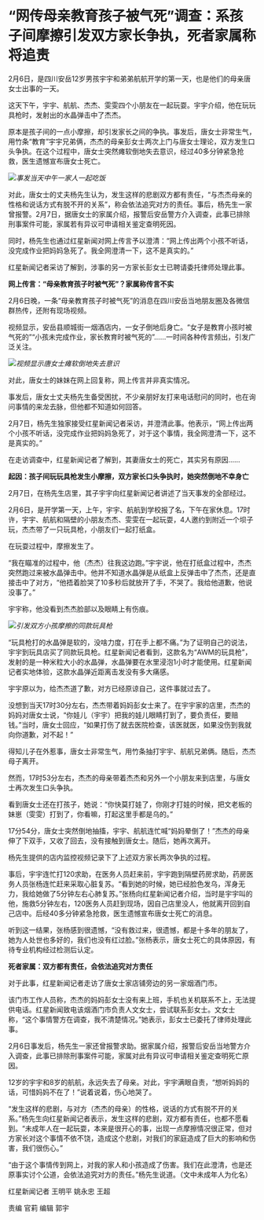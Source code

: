 # “网传母亲教育孩子被气死”调查：系孩子间摩擦引发双方家长争执，死者家属称将追责

2月6日，是四川安岳12岁男孩宇宇和弟弟航航开学的第一天，也是他们的母亲唐女士出事的一天。

这天下午，宇宇、航航、杰杰、雯雯四个小朋友在一起玩耍。宇宇介绍，他在玩玩具枪时，发射出的水晶弹击中了杰杰。

原本是孩子间的一点小摩擦，却引发家长之间的争执。事发后，唐女士非常生气，用竹条“教育”宇宇兄弟俩，杰杰的母亲彭女士两次上门与唐女士理论，双方发生口头争执。在这个过程中，唐女士突然瘫软倒地失去意识，经过40多分钟紧急抢救，医生遗憾宣布唐女士死亡。

![](https://inews.gtimg.com/newsapp_bt/0/15650184503/1000)_事发当天中午一家人一起吃饭_

对此，唐女士的丈夫杨先生认为，发生这样的悲剧双方都有责任，“与杰杰母亲的性格和说话方式有脱不开的关系”，称会依法追究对方的责任。事后，杨先生一家曾报警。2月7日，据唐女士的家属介绍，报警后安岳警方介入调查，此事已排除刑事案件可能，家属若有异议可申请相关鉴定查明死因。

同时，杨先生也通过红星新闻对网上传言予以澄清：“网上传出两个小孩不听话，没完成作业把妈妈急死了。我全网澄清一下，这不是真实的。”

红星新闻记者采访了解到，涉事的另一方家长彭女士已聘请委托律师处理此事。

**网上传言：“母亲教育孩子时被气死”？家属称传言不实**

2月6日晚，一条“母亲教育孩子时被气死”的消息在四川安岳当地朋友圈及各微信群热传，还附有现场视频。

视频显示，安岳县顺城街一烟酒店内，一女子倒地后身亡。“女子是教育小孩时被气死的”“小孩未完成作业，家长教育时被气死的”……一时间各种传言频出，引发广泛关注。

![](https://inews.gtimg.com/newsapp_bt/0/15650184507/1000)_视频显示唐女士瘫软倒地失去意识_

对此，唐女士的妹妹在网上回复称，网上传言并非真实情况。

事发后，唐女士丈夫杨先生备受困扰，不少亲朋好友打来电话慰问的同时，也在询问事情的来龙去脉，但他都不知道如何回答。

2月7日，杨先生独家接受红星新闻记者采访，并澄清此事。他表示，“网上传出两个小孩不听话，没完成作业把妈妈急死了，对于这个事情，我全网澄清一下，这不是真实的。”

在走访调查中，红星新闻记者了解到，其妻唐女士的死亡，其实另有原因……

**起因：孩子间玩玩具枪发生小摩擦，双方家长口头争执时，她突然倒地不幸身亡**

2月7日，在杨先生店里，其子宇宇向红星新闻记者讲述了当天事发的全部经过。

2月6日，是开学第一天，上午，宇宇、航航到学校报了名，下午在家休息。17时许，宇宇、航航和隔壁的小朋友杰杰、雯雯在一起玩耍，4人邀约到附近一个坝子玩，杰杰带了一只玩具枪，小朋友们一起打纸盒。

在玩耍过程中，摩擦发生了。

“我在瞄准的过程中，他（杰杰）往我这边跑。”宇宇说，他在打纸盒过程中，杰杰突然跑过来被水晶弹击中。他并不知道水晶弹是从纸盒上反弹击中了杰杰，还是直接击中了对方，“他捂着脸哭了10多秒后就放开了手，不哭了。我给他道歉，他说没事了。”

宇宇称，他没看到杰杰脸部以及眼睛上有伤痕。

![](https://inews.gtimg.com/newsapp_bt/0/15650184514/1000)_引发双方小孩摩擦的同款玩具枪_

“玩具枪打的水晶弹是软的，没啥力度，打在手上都不痛。”为了证明自己的说法，宇宇到玩具店买了同款玩具枪。红星新闻记者看到，这款名为“AWM的玩具枪”，发射的是一种米粒大小的水晶弹，水晶弹要在水里浸泡1小时才能使用。红星新闻记者实地体验，这款水晶弹近距离击发没有多大痛感。

宇宇原以为，给杰杰道了歉，对方已经原谅自己，这件事就过去了。

没想到当天17时30分左右，杰杰带着妈妈彭女士来了。在宇宇家的店里，杰杰的妈妈对唐女士说，“你娃儿（宇宇）把我的娃儿眼睛打到了，要负责任，要赔钱。”当时，唐女士回应，“如果打伤了就去医院检查，该医就医，如果没伤到我就向你道歉，对不起！”

得知儿子在外惹事，唐女士非常生气，用竹条抽打宇宇、航航兄弟俩。随后，杰杰母子离开。

然而，17时53分左右，杰杰的母亲带着杰杰和另外一个小朋友来到店里，与唐女士再次发生口头争执。

看到唐女士还在打孩子，她说：“你快莫打娃了，你刚才打娃的时候，把文老板的妹崽（雯雯）打到了，你看嘛，打起这里手都是乌的。”

17分54分，唐女士突然倒地抽搐，宇宇、航航连忙喊“妈妈晕倒了！”杰杰的母亲伸了下双手，又收了回去，没有接触到唐女士。随后，她再次离开。

杨先生提供的店内监控视频记录下了上述双方家长两次争执的过程。

事后，宇宇连忙打120求助，在医务人员赶来前，宇宇跑到隔壁药房求助，药房医务人员张杨连忙赶来采取心脏复苏。“看到她的时候，她已经脸色发乌，浑身无力，我给她做了5分钟左右心肺复苏。”张杨向红星新闻记者介绍，当时是宇宇叫的他，施救5分钟左右，120医务人员赶到现场，因自己店里没人，他就离开回到自己店中。后经40多分钟紧急抢救，医生遗憾宣布唐女士死亡的消息。

听到这一结果，张杨感到很遗憾，“没有救过来，很遗憾，都是十多年的朋友了，她为人处世也多好的，我们也没有红过脸。”张杨表示，唐女士死亡的具体原因，有待专业机构经过检测后认定。

**死者家属：双方都有责任，会依法追究对方责任**

对于此事，红星新闻记者走访了唐女士家店铺旁边的另一家烟酒门市。

该门市工作人员称，杰杰的妈妈彭女士没有来上班，手机也关机联系不上，无法提供电话。红星新闻致电该烟酒门市负责人文女士，尝试联系彭女士。文女士称，“这个事情警方在调查，我不清楚情况。”她表示，彭女士已委托了律师处理此事。

2月6日事发后，杨先生一家还曾报警求助。据家属介绍，报警后安岳当地警方介入调查，此事已排除刑事案件可能，家属对此有异议可申请相关鉴定查明死亡原因。

12岁的宇宇和8岁的航航，永远失去了母亲。对此，宇宇满眼自责，“想听妈妈的话，可惜妈妈不在了！”说着说着，伤心地哭了。

“发生这样的悲剧，与对方（杰杰的母亲）的性格，说话的方式有脱不开的关系。”杨先生向红星新闻记者表示，发生这样的悲剧，双方都有责任，也都不愿看到。“未成年人在一起玩耍，本来是很开心的事，出现一点摩擦情况很正常，但对方家长对这个事情不依不饶，造成这个悲剧，对我们的家庭造成了巨大的影响和伤害，我们很伤心。”

“由于这个事情传到网上，对我的家人和小孩造成了伤害。我们在此澄清，也是还原事实讨个公道，会依法追究对方的责任。”杨先生说道。（文中未成年人为化名）

红星新闻记者 王明平 姚永忠 王超

责编 官莉 编辑 郭宇

